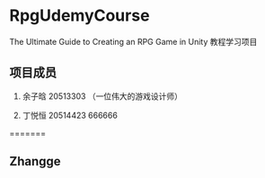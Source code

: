 # RpgUdemyCourse
 The Ultimate Guide to Creating an RPG Game in Unity 教程学习项目

## 项目成员

1. 余子晗 20513303 （一位伟大的游戏设计师）

2. 丁悦恒 20514423 666666

=======
## Zhangge


